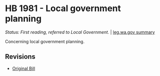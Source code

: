 # HB 1981 - Local government planning
*Status: First reading, referred to Local Government.* | [leg.wa.gov summary](https://app.leg.wa.gov/billsummary?BillNumber=1981&Year=2021)

Concerning local government planning.

## Revisions
* [Original Bill](1/)